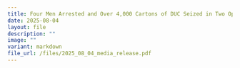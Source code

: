 ```yaml
---
title: Four Men Arrested and Over 4,000 Cartons of DUC Seized in Two Operations
date: 2025-08-04
layout: file
description: ""
image: ""
variant: markdown
file_url: /files/2025_08_04_media_release.pdf
---
```

